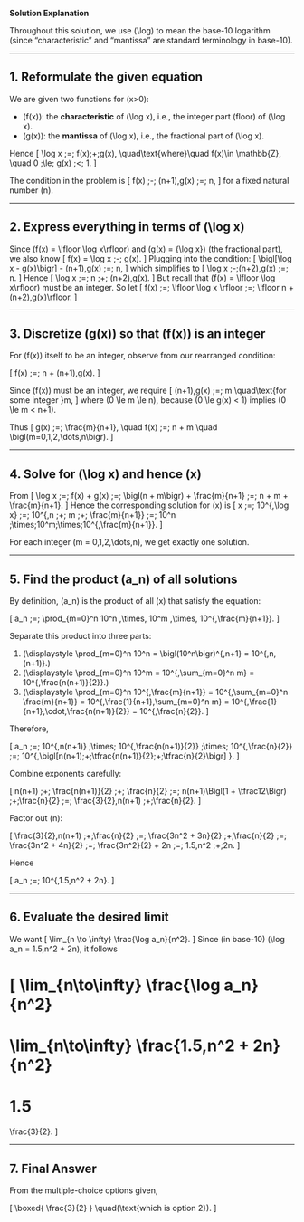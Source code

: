 **Solution Explanation**

Throughout this solution, we use \(\log\) to mean the base-10 logarithm (since “characteristic” and “mantissa” are standard terminology in base-10).

---

## 1. Reformulate the given equation

We are given two functions for \(x>0\):

- \(f(x)\): the **characteristic** of \(\log x\), i.e., the integer part (floor) of \(\log x\).  
- \(g(x)\): the **mantissa** of \(\log x\), i.e., the fractional part of \(\log x\).  

Hence
\[
\log x \;=\; f(x)\;+\;g(x), 
\quad\text{where}\quad
f(x)\in \mathbb{Z}, 
\quad 0 \;\le\; g(x) \;<\; 1.
\]

The condition in the problem is
\[
f(x) \;-\; (n+1)\,g(x) \;=\; n,
\]
for a fixed natural number \(n\).  

---

## 2. Express everything in terms of \(\log x\)

Since \(f(x) = \lfloor \log x\rfloor\) and \(g(x) = \{\log x\}\) (the fractional part), we also know
\[
f(x) = \log x \;-\; g(x).
\]
Plugging into the condition:
\[
\bigl[\log x - g(x)\bigr] - (n+1)\,g(x)
\;=\;
n,
\]
which simplifies to
\[
\log x \;-\;(n+2)\,g(x)
\;=\;
n.
\]
Hence
\[
\log x 
\;=\;
n 
\;+\; 
(n+2)\,g(x).
\]
But recall that \(f(x) = \lfloor \log x\rfloor\) must be an integer. So let
\[
f(x) \;=\; \lfloor \log x \rfloor \;=\; \lfloor n + (n+2)\,g(x)\rfloor.
\]

---

## 3. Discretize \(g(x)\) so that \(f(x)\) is an integer

For \(f(x)\) itself to be an integer, observe from our rearranged condition:

\[
f(x) 
\;=\;
n + (n+1)\,g(x).
\]

Since \(f(x)\) must be an integer, we require 
\[
(n+1)\,g(x) \;=\; m \quad\text{for some integer }m,
\]
where \(0 \le m \le n\), because \(0 \le g(x) < 1\) implies \(0 \le m < n+1\).  

Thus
\[
g(x) 
\;=\; 
\frac{m}{n+1},
\quad
f(x)
\;=\;
n + m
\quad
\bigl(m=0,1,2,\dots,n\bigr).
\]

---

## 4. Solve for \(\log x\) and hence \(x\)

From 
\[
\log x 
\;=\;
f(x) + g(x)
\;=\;
\bigl(n + m\bigr) + \frac{m}{n+1}
\;=\;
n + m + \frac{m}{n+1}.
\]
Hence the corresponding solution for \(x\) is
\[
x 
\;=\;
10^{\,\log x}
\;=\;
10^{\,n \;+\; m \;+\; \frac{m}{n+1}}
\;=\;
10^n \;\times\;10^m\;\times\;10^{\,\frac{m}{n+1}}.
\]

For each integer \(m = 0,1,2,\dots,n\), we get exactly one solution.  

---

## 5. Find the product \(a_n\) of all solutions

By definition, \(a_n\) is the product of all \(x\) that satisfy the equation:

\[
a_n 
\;=\;
\prod_{m=0}^n 
10^n \,\times\, 10^m \,\times\, 10^{\,\frac{m}{n+1}}.
\]

Separate this product into three parts:

1. \(\displaystyle \prod_{m=0}^n 10^n = \bigl(10^n\bigr)^{\,n+1} = 10^{\,n\,(n+1)}.\)  
2. \(\displaystyle \prod_{m=0}^n 10^m = 10^{\,\sum_{m=0}^n m} = 10^{\,\frac{n(n+1)}{2}}.\)  
3. \(\displaystyle \prod_{m=0}^n 10^{\,\frac{m}{n+1}}
= 10^{\,\sum_{m=0}^n \frac{m}{n+1}} 
= 10^{\,\frac{1}{n+1}\,\sum_{m=0}^n m}
= 10^{\,\frac{1}{n+1}\,\cdot\,\frac{n(n+1)}{2}}
= 10^{\,\frac{n}{2}}.
\]

Therefore,

\[
a_n
\;=\;
10^{\,n(n+1)} 
\;\times\;
10^{\,\frac{n(n+1)}{2}} 
\;\times\;
10^{\,\frac{n}{2}}
\;=\;
10^{\,\bigl[n(n+1)\;+\;\tfrac{n(n+1)}{2}\;+\;\tfrac{n}{2}\bigr] }.
\]

Combine exponents carefully:

\[
n(n+1) 
\;+\; 
\frac{n(n+1)}{2}
\;+\; 
\frac{n}{2}
\;=\;
n(n+1)\Bigl(1 + \tfrac12\Bigr)
\;+\;\frac{n}{2}
\;=\;
\frac{3}{2}\,n(n+1)
\;+\;\frac{n}{2}.
\]

Factor out \(n\):

\[
\frac{3}{2}\,n(n+1)
\;+\;\frac{n}{2}
\;=\;
\frac{3n^2 + 3n}{2}
\;+\;\frac{n}{2}
\;=\;
\frac{3n^2 + 4n}{2}
\;=\;
\frac{3n^2}{2} + 2n
\;=\;
1.5\,n^2 \;+\;2n.
\]

Hence

\[
a_n 
\;=\;
10^{\,1.5\,n^2 + 2n}.
\]

---

## 6. Evaluate the desired limit

We want
\[
\lim_{n \to \infty} \frac{\log a_n}{n^2}.
\]
Since (in base-10) \(\log a_n = 1.5\,n^2 + 2n\), it follows

\[
\lim_{n\to\infty}
\frac{\log a_n}{n^2}
=
\lim_{n\to\infty}
\frac{1.5\,n^2 + 2n}{n^2}
=
1.5
=
\frac{3}{2}.
\]

---

## 7. Final Answer

From the multiple-choice options given,

\[
\boxed{ \frac{3}{2} } \quad(\text{which is option 2}).
\]